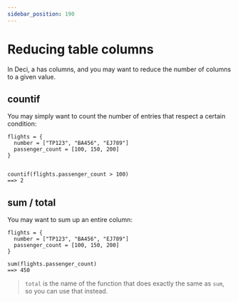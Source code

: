 ```yaml
---
sidebar_position: 190
---
```


# Reducing table columns

In Deci, a has columns, and you may want to reduce the number of columns to a given value.

## countif

You may simply want to count the number of entries that respect a certain condition:

```deci live
flights = {
  number = ["TP123", "BA456", "EJ789"]
  passenger_count = [100, 150, 200]
}


countif(flights.passenger_count > 100)
==> 2
```

## sum / total

You may want to sum up an entire column:

```deci live
flights = {
  number = ["TP123", "BA456", "EJ789"]
  passenger_count = [100, 150, 200]
}

sum(flights.passenger_count)
==> 450
```

> `total` is the name of the function that does exactly the same as `sum`, so you can use that instead.
